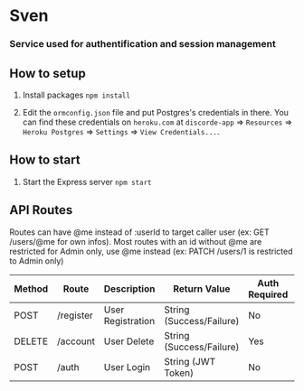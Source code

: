 # Sven 

### Service used for authentification and session management

## How to setup

1. Install packages
   `npm install`

2. Edit the `ormconfig.json` file and put Postgres's credentials in there.
   You can find these credentials on `heroku.com` at `discorde-app` => `Resources` => `Heroku Postgres` => `Settings` => `View Credentials...`.

## How to start

1. Start the Express server
   `npm start`

## API Routes

Routes can have @me instead of :userId to target caller user (ex: GET /users/@me for own infos).
Most routes with an id without @me are restricted for Admin only, use @me instead (ex: PATCH /users/1 is restricted to Admin only)

| Method | Route | Description | Return Value | Auth Required | Admin Only |
|--------|-------|-------------|--------------|---------------|------------|
| POST | /register | User Registration | String (Success/Failure) | No | No |
| DELETE | /account | User Delete | String (Success/Failure) | Yes | No |
| POST | /auth | User Login | String (JWT Token) | No | No |